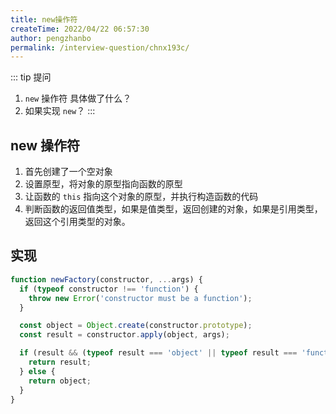 ```yaml
---
title: new操作符
createTime: 2022/04/22 06:57:30
author: pengzhanbo
permalink: /interview-question/chnx193c/
---
```


::: tip 提问
1. `new` 操作符 具体做了什么？
2. 如果实现 `new`？
:::

## new 操作符

1. 首先创建了一个空对象
2. 设置原型，将对象的原型指向函数的原型
3. 让函数的 `this` 指向这个对象的原型，并执行构造函数的代码
4. 判断函数的返回值类型，如果是值类型，返回创建的对象，如果是引用类型，返回这个引用类型的对象。

## 实现

``` js
function newFactory(constructor, ...args) {
  if (typeof constructor !== 'function') {
    throw new Error('constructor must be a function');
  }

  const object = Object.create(constructor.prototype);
  const result = constructor.apply(object, args);

  if (result && (typeof result === 'object' || typeof result === 'function')) {
    return result;
  } else {
    return object;
  }
}
```
